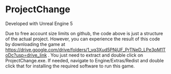 # ProjectChange

Developed with Unreal Engine 5

Due to free account size limits on github, the code above is just a structure of the actual project. However, you can experience the result of this code by downloading the game at https://drive.google.com/drive/folders/1_vq3Xud5PNjUF_PrTNeD_LPe3pM1ToDc?usp=drive_link .
You just need to extract and double click on ProjectChange.exe. If needed, navigate to Engine/Extras/Redist and double click that for installing the required software to run this game.
